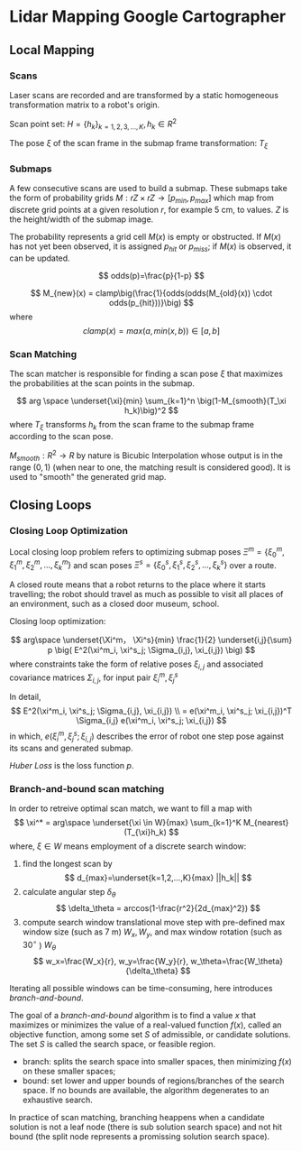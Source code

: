 # Lidar Mapping Google Cartographer

## Local Mapping

### Scans

Laser scans are recorded and are transformed by a static homogeneous transformation matrix to a robot's origin.

Scan point set: $H=\{h_k\}_{k=1,2,3,...,K}, h_k \in R^2$

The pose $\xi$ of the scan frame in the
submap frame transformation: $T_{\xi}$

### Submaps

A few consecutive scans are used to build a submap. 
These submaps take the form of probability grids $M : rZ × rZ \rightarrow [p_{min} , p_{max} ]$ which map from discrete grid points at a given resolution $r$, for example 5 cm, to values. $Z$ is the height/width of the submap image.

The probability represents a grid cell $M(x)$ is empty or obstructed. If $M(x)$ has not yet been observed, it is assigned $p_{hit}$ or $p_{miss}$; if $M(x)$ is observed, it can be updated.

$$
odds(p)=\frac{p}{1-p}
$$

$$
M_{new}(x) = clamp\big(\frac{1}{odds(odds(M_{old}(x)) \cdot odds(p_{hit}))}\big)
$$
where
$$
clamp(x) = max(a, min(x, b)) \in [a, b]
$$

### Scan Matching

The scan matcher is responsible for
finding a scan pose $\xi$ that maximizes the probabilities at the scan points in the submap.

$$
arg \space \underset{\xi}{min} \sum_{k=1}^n \big(1-M_{smooth}(T_\xi h_k)\big)^2
$$
where $T_\xi$ transforms $h_k$ from the scan frame to the submap
frame according to the scan pose.

$M_{smooth}: R^2 \rightarrow R$ by nature is Bicubic Interpolation whose output is in the range $(0, 1)$ (when near to one, the matching result is considered good). It is used to "smooth" the generated grid map.

## Closing Loops

### Closing Loop Optimization

Local closing loop problem refers to optimizing submap poses $\Xi^m = \{\xi^m_0, \xi^m_1, \xi^m_2, ..., \xi^m_k\}$ and scan poses $\Xi^s = \{\xi^s_0, \xi^s_1, \xi^s_2, ..., \xi^s_k\}$ over a route.

A closed route means that a robot returns to the place where it starts travelling; the robot should travel as much as possible to visit all places of an environment, such as a closed door museum, school.

Closing loop optimization:

$$
arg\space \underset{\Xi^m， \Xi^s}{min} \frac{1}{2} \underset{i,j}{\sum} p \big( E^2(\xi^m_i, \xi^s_j; \Sigma_{i,j}, \xi_{i,j}) \big)
$$
where constraints take the form of relative poses $\xi_{i,j}$ and associated covariance matrices $\Sigma_{i,j}$, for input pair $\xi^m_i, \xi^s_j$

In detail,
$$
E^2(\xi^m_i, \xi^s_j; \Sigma_{i,j}, \xi_{i,j}) 
\\ =
e(\xi^m_i, \xi^s_j; \xi_{i,j})^T \Sigma_{i,j} e(\xi^m_i, \xi^s_j; \xi_{i,j})
$$
in which, $e(\xi^m_i, \xi^s_j; \xi_{i,j})$ describes the error of robot one step pose against its scans and generated submap.

*Huber Loss* is the loss function $p$.

### Branch-and-bound scan matching

In order to retreive optimal scan match, we want to fill a map with 
$$
\xi^* = arg\space \underset{\xi \in W}{max} \sum_{k=1}^K M_{nearest}(T_{\xi}h_k)
$$
where, $\xi \in W$ means employment of a discrete search window:

1. find the longest scan by
$$
d_{max}=\underset{k=1,2,...,K}{max} ||h_k||
$$
2. calculate angular step $\delta_\theta$
$$
\delta_\theta = arccos(1-\frac{r^2}{2d_{max}^2})
$$
3. compute search window translational move step with pre-defined max window size (such as $7$ m) $W_x, W_y$, and max window rotation (such as $30^\circ$ ) $W_\theta$
$$
w_x=\frac{W_x}{r}, w_y=\frac{W_y}{r}, w_\theta=\frac{W_\theta}{\delta_\theta}
$$

Iterating all possible windows can be time-consuming, here introduces *branch-and-bound*.

The goal of a *branch-and-bound* algorithm is to find a value $x$ that maximizes or minimizes the value of a real-valued function $f(x)$, called an objective function, among some set $S$ of admissible, or candidate solutions. The set $S$ is called the search space, or feasible region. 

* branch: splits the search space into smaller spaces, then minimizing $f(x)$ on these smaller spaces;
* bound: set lower and upper bounds of regions/branches of the search space. If no bounds are available, the algorithm degenerates to an exhaustive search.

In practice of scan matching, branching heappens when a candidate solution is not a leaf node (there is sub solution search space) and not hit bound (the split node represents a promissing solution search space).